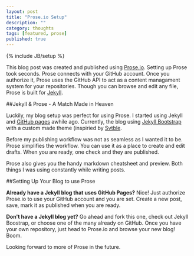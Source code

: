```yaml
---
layout: post
title: "Prose.io Setup"
description: ""
category: thoughts
tags: [featured, prose]
published: true
---
```


{% include JB/setup %}

This blog post was created and published using [Prose.io](http://prose.io). Setting up Prose took seconds. Prose connects with your GitHub account. Once you authorize it, Prose uses the GitHub API to act as a content managament system for your repositories. Though you can browse and edit any file, Prose is built for [Jekyll](http://jekyllrb.com/). 

##Jekyll & Prose - A Match Made in Heaven

Luckily, my blog setup was perfect for using Prose. I started using Jekyll and [GitHub pages](http://pages.github.com/) awhile ago. Currently, the blog using [Jekyll Bootstrap](http://jekyllbootstrap.com/) with a custom made theme (inspiried by [Svtble](https://svbtle.com/). 

Before my publishing workflow was not as seamless as I wanted it to be. Prose simplifies the workflow. You can use it as a place to create and edit drafts. When you are ready, one check and they are published.

Prose also gives you the handy markdown cheatsheet and preview. Both things I was using constantly while writing posts. 

##Setting Up Your Blog to use Prose

__Already have a Jekyll blog that uses GitHub Pages?__ Nice! Just authorize Prose.io to use your GitHub account and you are set. Create a new post, save, mark it as published when you are ready.

__Don't have a Jekyll blog yet?__ Go ahead and fork this one, check out Jekyll Boostrap, or choose one of the many already on GitHub. Once you have your own repository, just head to Prose.io and browse your new blog! Boom.


Looking forward to more of Prose in the future.

